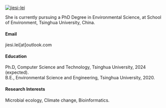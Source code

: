 

[![jiesi-lei](https://img.shields.io/badge/jiesi_lei-github-blue?logo=github)](https://github.com/jiesi-lei)

She is currently pursuing a PhD Degree in Environmental Science, at School of Environment, Tsinghua University, China.

#### Email
jiesi.lei[at]outlook.com


#### Education
Ph.D, Computer Science and Technology, Tsinghua University, 2024 (expected).\
B.E., Environmental Science and Engineering, Tsinghua University, 2020.

#### Research Interests
Microbial ecology, Climate change, Bioinformatics.

